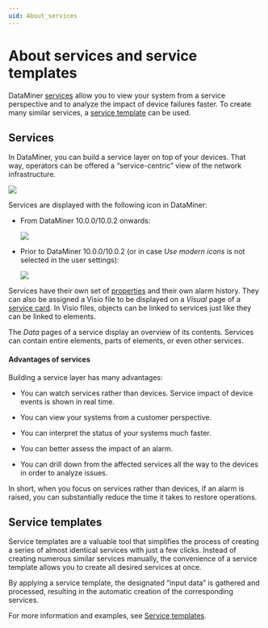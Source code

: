```yaml
---
uid: About_services
---
```


# About services and service templates

DataMiner [services](#services) allow you to view your system from a service perspective and to analyze the impact of device failures faster. To create many similar services, a [service template](#service-templates) can be used.

## Services

In DataMiner, you can build a service layer on top of your devices. That way, operators can be offered a “service-centric” view of the network infrastructure.

![](~/user-guide/images/services_concept.jpg)

Services are displayed with the following icon in DataMiner:

- From DataMiner 10.0.0/10.0.2 onwards:

  ![](~/user-guide/images/CubeXService00057.png)

- Prior to DataMiner 10.0.0/10.0.2 (or in case *Use modern icons* is not selected in the user settings):

  ![](~/user-guide/images/IconService00058.png)

Services have their own set of [properties](xref:Service_properties) and their own alarm history. They can also be assigned a Visio file to be displayed on a *Visual* page of a [service card](xref:Service_cards). In Visio files, objects can be linked to services just like they can be linked to elements.

The *Data* pages of a service display an overview of its contents. Services can contain entire elements, parts of elements, or even other services.

#### Advantages of services

Building a service layer has many advantages:

- You can watch services rather than devices. Service impact of device events is shown in real time.

- You can view your systems from a customer perspective.

- You can interpret the status of your systems much faster.

- You can better assess the impact of an alarm.

- You can drill down from the affected services all the way to the devices in order to analyze issues.

In short, when you focus on services rather than devices, if an alarm is raised, you can substantially reduce the time it takes to restore operations.

## Service templates

Service templates are a valuable tool that simplifies the process of creating a series of almost identical services with just a few clicks. Instead of creating numerous similar services manually, the convenience of a service template allows you to create all desired services at once.

By applying a service template, the designated “input data” is gathered and processed, resulting in the automatic creation of the corresponding services.

For more information and examples, see [Service templates](xref:Service_templates).
